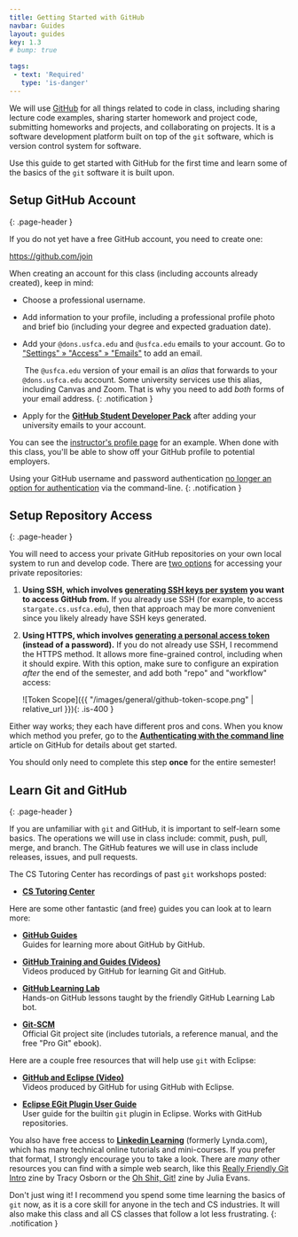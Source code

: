 ```yaml
---
title: Getting Started with GitHub
navbar: Guides
layout: guides
key: 1.3
# bump: true

tags:
 - text: 'Required'
   type: 'is-danger'
---
```


We will use [GitHub](https://github.com/features) for all things related to code in class, including sharing lecture code examples, sharing starter homework and project code, submitting homeworks and projects, and collaborating on projects. It is a software development platform built on top of the `git` software, which is version control system for software.

Use this guide to get started with GitHub for the first time and learn some of the basics of the `git` software it is built upon.

## Setup GitHub Account
{: .page-header }

If you do not yet have a free GitHub account, you need to create one:

<https://github.com/join>

When creating an account for this class (including accounts already created), keep in mind:

  - Choose a professional username.

  - Add information to your profile, including a professional profile photo and brief bio (including your degree and expected graduation date).

  - Add your `@dons.usfca.edu` and `@usfca.edu` emails to your account. Go to ["Settings" » "Access" » "Emails"](https://github.com/settings/emails) to add an email.

      <i class="fas fa-info-circle"></i>&nbsp;The `@usfca.edu` version of your email is an *alias* that forwards to your `@dons.usfca.edu` account. Some university services use this alias, including Canvas and Zoom. That is why you need to add *both* forms of your email address.
      {: .notification }

  - Apply for the [**GitHub Student Developer Pack**](https://education.github.com/pack) after adding your university emails to your account.

You can see the [instructor's profile page](https://github.com/ryscheng) for an example. When done with this class, you'll be able to show off your GitHub profile to potential employers.

<i class="fas fa-info-circle"></i>
Using your GitHub username and password authentication [no longer an option for authentication](https://github.blog/2020-12-15-token-authentication-requirements-for-git-operations/) via the command-line.
{: .notification }

## Setup Repository Access
{: .page-header }

You will need to access your private GitHub repositories on your own local system to run and develop code. There are [two options](https://docs.github.com/en/authentication/keeping-your-account-and-data-secure/about-authentication-to-github#authenticating-with-the-command-line) for accessing your private repositories:

  1. **Using SSH, which involves [generating SSH keys per system](https://docs.github.com/en/authentication/connecting-to-github-with-ssh) you want to access GitHub from.** If you already use SSH (for example, to access `stargate.cs.usfca.edu`), then that approach may be more convenient since you likely already have SSH keys generated.

  1. **Using HTTPS, which involves [generating a personal access token](https://docs.github.com/en/authentication/keeping-your-account-and-data-secure/creating-a-personal-access-token) (instead of a password).** If you do not already use SSH, I recommend the HTTPS method. It allows more fine-grained control, including when it should expire. With this option, make sure to configure an expiration *after* the end of the semester, and add both "repo" and "workflow" access:

      ![Token Scope]({{ "/images/general/github-token-scope.png" | relative_url }}){: .is-400 }

Either way works; they each have different pros and cons. When you know which method you prefer, go to the [**Authenticating with the command line**](https://docs.github.com/en/authentication/keeping-your-account-and-data-secure/about-authentication-to-github#authenticating-with-the-command-line) article on GitHub for details about get started.

You should only need to complete this step **once** for the entire semester!

## Learn Git and GitHub
{: .page-header }

If you are unfamiliar with `git` and GitHub, it is important to self-learn some basics. The operations we will use in class include: commit, push, pull, merge, and branch. The GitHub features we will use in class include releases, issues, and pull requests.

The CS Tutoring Center has recordings of past `git` workshops posted:

  - [**CS Tutoring Center**](https://tutoringcenter.cs.usfca.edu/)

Here are some other fantastic (and free) guides you can look at to learn more:

  - [**GitHub Guides**](https://guides.github.com/)  
    Guides for learning more about GitHub by GitHub.

  - [**GitHub Training and Guides (Videos)**](https://www.youtube.com/githubguides)  
    Videos produced by GitHub for learning Git and GitHub.

  - [**GitHub Learning Lab**](https://lab.github.com/)  
    Hands-on GitHub lessons taught by the friendly GitHub Learning Lab bot.

  - [**Git-SCM**](https://git-scm.com/)  
    Official Git project site (includes tutorials, a reference manual, and the free "Pro Git" ebook).

Here are a couple free resources that will help use `git` with Eclipse:

  - [**GitHub and Eclipse (Video)**](https://www.youtube.com/watch?v=XuuzSaelUzo)  
    Videos produced by GitHub for using GitHub with Eclipse.

  - [**Eclipse EGit Plugin User Guide**](http://wiki.eclipse.org/EGit/User_Guide)  
    User guide for the builtin `git` plugin in Eclipse. Works with GitHub repositories.

You also have free access to [**Linkedin Learning**](https://myusf.usfca.edu/ets/educational-technologies/linkedin) (formerly Lynda.com), which has many technical online tutorials and mini-courses. If you prefer that format, I strongly encourage you to take a look. There are *many* other resources you can find with a simple web search, like this [Really Friendly Git Intro](https://hellowebbooks.com/learn-git/) zine by Tracy Osborn or the [Oh Shit, Git!](https://wizardzines.com/zines/oh-shit-git/) zine by Julia Evans.

<i class="fas fa-code-branch"></i>
Don't just wing it! I recommend you spend some time learning the basics of `git` now, as it is a core skill for anyone in the tech and CS industries. It will also make this class and all CS classes that follow a lot less frustrating.
{: .notification }
